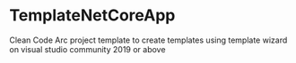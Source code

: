 # TemplateNetCoreApp
Clean Code Arc project template to create templates using template wizard on visual studio community 2019 or above
